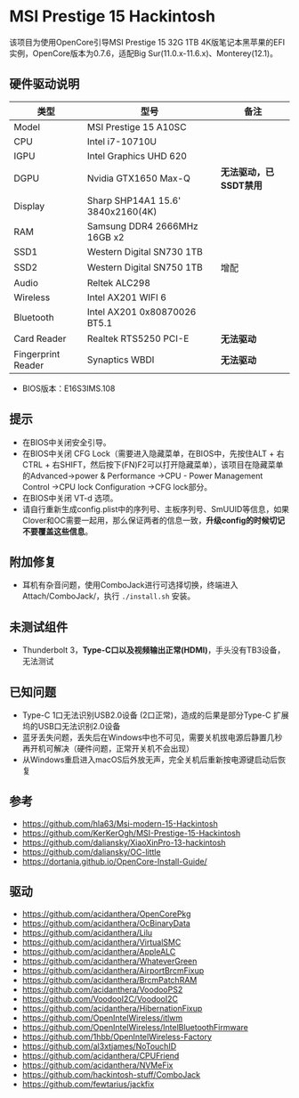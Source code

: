 # MSI Prestige 15 Hackintosh

该项目为使用OpenCore引导MSI Prestige 15 32G 1TB 4K版笔记本黑苹果的EFI实例，OpenCore版本为0.7.6，适配Big Sur(11.0.x-11.6.x)、Monterey(12.1)。

## 硬件驱动说明

| 类型               | 型号                              | 备注                     |
| ------------------ | --------------------------------- | ------------------------ |
| Model              | MSI Prestige 15 A10SC             |                          |
| CPU                | Intel i7-10710U                   |                          |
| IGPU               | Intel Graphics UHD 620            |                          |
| DGPU               | Nvidia GTX1650 Max-Q              | **无法驱动，已SSDT禁用** |
| Display            | Sharp SHP14A1 15.6' 3840x2160(4K) |                          |
| RAM                | Samsung DDR4 2666MHz 16GB x2      |                          |
| SSD1               | Western Digital SN730 1TB         |                          |
| SSD2               | Western Digital SN750 1TB         | 增配                     |
| Audio              | Reltek ALC298                     |                          |
| Wireless           | Intel AX201 WIFI 6                |                          |
| Bluetooth          | Intel AX201 0x80870026 BT5.1      |                          |
| Card Reader        | Realtek RTS5250 PCI-E             | **无法驱动**             |
| Fingerprint Reader | Synaptics WBDI                    | **无法驱动**             |

- BIOS版本：E16S3IMS.108

## 提示

- 在BIOS中关闭安全引导。
- 在BIOS中关闭 CFG Lock（需要进入隐藏菜单，在BIOS中，先按住ALT + 右CTRL + 右SHIFT，然后按下(FN)F2可以打开隐藏菜单），该项目在隐藏菜单的Advanced->power & Performance ->CPU - Power Management Control ->CPU lock Configuration ->CFG lock部分。
- 在BIOS中关闭 VT-d 选项。
- 请自行重新生成config.plist中的序列号、主板序列号、SmUUID等信息，如果Clover和OC需要一起用，那么保证两者的信息一致，**升级config的时候切记不要覆盖这些信息**。

## 附加修复

- 耳机有杂音问题，使用ComboJack进行可选择切换，终端进入Attach/ComboJack/，执行 `./install.sh` 安装。

## 未测试组件

- Thunderbolt 3，**Type-C口以及视频输出正常(HDMI)**，手头没有TB3设备，无法测试

## 已知问题

- Type-C 1口无法识别USB2.0设备 (2口正常)，造成的后果是部分Type-C 扩展坞的USB口无法识别2.0设备
- 蓝牙丢失问题，丢失后在Windows中也不可见，需要关机拔电源后静置几秒再开机可解决（硬件问题，正常开关机不会出现）
- 从Windows重启进入macOS后外放无声，完全关机后重新按电源键启动后恢复

## 参考
- https://github.com/hla63/Msi-modern-15-Hackintosh
- https://github.com/KerKerOgh/MSI-Prestige-15-Hackintosh
- https://github.com/daliansky/XiaoXinPro-13-hackintosh
- https://github.com/daliansky/OC-little
- https://dortania.github.io/OpenCore-Install-Guide/

## 驱动

- https://github.com/acidanthera/OpenCorePkg
- https://github.com/acidanthera/OcBinaryData
- https://github.com/acidanthera/Lilu
- https://github.com/acidanthera/VirtualSMC
- https://github.com/acidanthera/AppleALC
- https://github.com/acidanthera/WhateverGreen
- https://github.com/acidanthera/AirportBrcmFixup
- https://github.com/acidanthera/BrcmPatchRAM
- https://github.com/acidanthera/VoodooPS2
- https://github.com/VoodooI2C/VoodooI2C
- https://github.com/acidanthera/HibernationFixup
- https://github.com/OpenIntelWireless/itlwm
- https://github.com/OpenIntelWireless/IntelBluetoothFirmware
- https://github.com/1hbb/OpenIntelWireless-Factory
- https://github.com/al3xtjames/NoTouchID
- https://github.com/acidanthera/CPUFriend
- https://github.com/acidanthera/NVMeFix
- https://github.com/hackintosh-stuff/ComboJack
- https://github.com/fewtarius/jackfix
